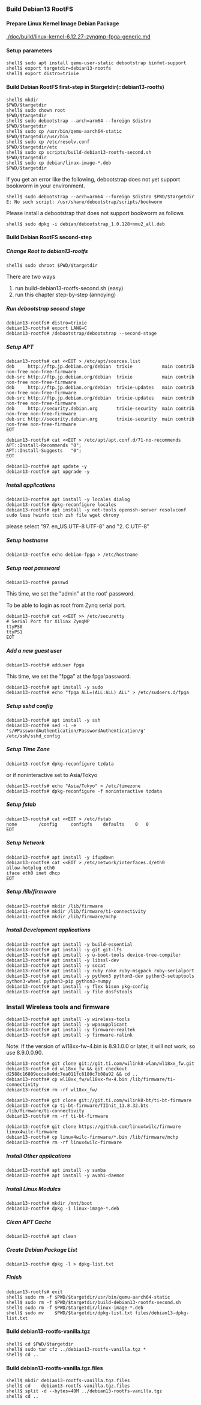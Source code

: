 ### Build Debian13 RootFS

#### Prepare Linux Kernel Image Debian Package

[./doc/build/linux-kernel-6.12.27-zynqmp-fpga-generic.md](linux-kernel-6.12.27-zynqmp-fpga-generic.md)

#### Setup parameters 

```console
shell$ sudo apt install qemu-user-static debootstrap binfmt-support
shell$ export targetdir=debian13-rootfs
shell$ export distro=trixie
```

#### Build Debian RootFS first-step in $targetdir(=debian13-rootfs)

```console
shell$ mkdir                                            $PWD/$targetdir
shell$ sudo chown root                                  $PWD/$targetdir
shell$ sudo debootstrap --arch=arm64 --foreign $distro  $PWD/$targetdir
shell$ sudo cp /usr/bin/qemu-aarch64-static             $PWD/$targetdir/usr/bin
shell$ sudo cp /etc/resolv.conf                         $PWD/$targetdir/etc
shell$ sudo cp scripts/build-debian13-rootfs-second.sh  $PWD/$targetdir
shell$ sudo cp debian/linux-image-*.deb                 $PWD/$targetdir
```

If you get an error like the following, debootstrap does not yet support bookworm in your environment.

```console
shell$ sudo debootstrap --arch=arm64 --foreign $distro $PWD/$targetdir
E: No such script: /usr/share/debootstrap/scripts/bookworm
```

Please install a debootstrap that does not support bookworm as follows

```console
shell$ sudo dpkg -i debian/debootstrap_1.0.128+nmu2_all.deb
```

#### Build Debian RootFS second-step

##### Change Root to debian13-rootfs

```console
shell$ sudo chroot $PWD/$targetdir
```

There are two ways

1. run build-debian13-rootfs-second.sh (easy)
2. run this chapter step-by-step (annoying)

##### Run debootstrap second stage

```console
debian13-rootfs# distro=trixie
debian13-rootfs# export LANG=C
debian13-rootfs# /debootstrap/debootstrap --second-stage
```

##### Setup APT

```console
debian13-rootfs# cat <<EOT > /etc/apt/sources.list
deb     http://ftp.jp.debian.org/debian  trixie           main contrib non-free non-free-firmware
deb-src http://ftp.jp.debian.org/debian  trixie           main contrib non-free non-free-firmware
deb     http://ftp.jp.debian.org/debian  trixie-updates   main contrib non-free non-free-firmware
deb-src http://ftp.jp.debian.org/debian  trixie-updates   main contrib non-free non-free-firmware
deb     http://security.debian.org       trixie-security  main contrib non-free non-free-firmware
deb-src http://security.debian.org       trixie-security  main contrib non-free non-free-firmware
EOT
```

```console
debian13-rootfs# cat <<EOT > /etc/apt/apt.conf.d/71-no-recommends
APT::Install-Recommends "0";
APT::Install-Suggests   "0";
EOT
```

```console
debian13-rootfs# apt update -y
debian13-rootfs# apt upgrade -y
```

##### Install applications

```console
debian13-rootfs# apt install -y locales dialog
debian13-rootfs# dpkg-reconfigure locales
debian13-rootfs# apt install -y net-tools openssh-server resolvconf sudo less hwinfo tcsh zsh file wget chrony
```

please select "97. en_US.UTF-8 UTF-8" and "2. C.UTF-8"

##### Setup hostname

```console
debian13-rootfs# echo debian-fpga > /etc/hostname
```

##### Setup root password

```console
debian13-rootfs# passwd
```

This time, we set the "admin" at the root' password.

To be able to login as root from Zynq serial port.

```console
debian13-rootfs# cat <<EOT >> /etc/securetty
# Serial Port for Xilinx ZynqMP
ttyPS0
ttyPS1
EOT
```

##### Add a new guest user

```console
debian13-rootfs# adduser fpga
```

This time, we set the "fpga" at the fpga'password.

```console
debian13-rootfs# apt install -y sudo
debian13-rootfs# echo "fpga ALL=(ALL:ALL) ALL" > /etc/sudoers.d/fpga
```

##### Setup sshd config

```console
debian13-rootfs# apt install -y ssh
debian13-rootfs# sed -i -e 's/#PasswordAuthentication/PasswordAuthentication/g' /etc/ssh/sshd_config
```

##### Setup Time Zone

```console
debian13-rootfs# dpkg-reconfigure tzdata
```

or if noninteractive set to Asia/Tokyo

```console
debian13-rootfs# echo "Asia/Tokyo" > /etc/timezone
debian13-rootfs# dpkg-reconfigure -f noninteractive tzdata
```


##### Setup fstab

```console
debian13-rootfs# cat <<EOT > /etc/fstab
none		/config		configfs	defaults	0	0
EOT
````

##### Setup Network

```console
debian13-rootfs# apt install -y ifupdown
debian13-rootfs# cat <<EOT > /etc/network/interfaces.d/eth0
allow-hotplug eth0
iface eth0 inet dhcp
EOT
````

##### Setup /lib/firmware

```console
debian13-rootfs# mkdir /lib/firmware
debian11-rootfs# mkdir /lib/firmware/ti-connectivity
debian11-rootfs# mkdir /lib/firmware/mchp
```

##### Install Development applications

```console
debian13-rootfs# apt install -y build-essential
debian13-rootfs# apt install -y git git-lfs
debian13-rootfs# apt install -y u-boot-tools device-tree-compiler
debian13-rootfs# apt install -y libssl-dev
debian13-rootfs# apt install -y socat
debian13-rootfs# apt install -y ruby rake ruby-msgpack ruby-serialport 
debian13-rootfs# apt install -y python3 python3-dev python3-setuptools python3-wheel python3-pip python3-numpy
debian13-rootfs# apt install -y flex bison pkg-config
debian13-rootfs# apt install -y file dosfstools
```

### Install Wireless tools and firmware

```console
debian13-rootfs# apt install -y wireless-tools
debian13-rootfs# apt install -y wpasupplicant
debian13-rootfs# apt install -y firmware-realtek
debian13-rootfs# apt install -y firmware-ralink
```

Note: If the version of wl18xx-fw-4.bin is 8.9.1.0.0 or later, it will not work, so use 8.9.0.0.90.

```console
debian13-rootfs# git clone git://git.ti.com/wilink8-wlan/wl18xx_fw.git
debian13-rootfs# cd wl18xx_fw && git checkout d2588c16809ecca8e0dc7ea011fc6180c7b08a92 && cd ..
debian13-rootfs# cp wl18xx_fw/wl18xx-fw-4.bin /lib/firmware/ti-connectivity
debian13-rootfs# rm -rf wl18xx_fw/
```

```console
debian13-rootfs# git clone git://git.ti.com/wilink8-bt/ti-bt-firmware
debian13-rootfs# cp ti-bt-firmware/TIInit_11.8.32.bts /lib/firmware/ti-connectivity
debian13-rootfs# rm -rf ti-bt-firmware
```

```console
debian13-rootfs# git clone https://github.com/linux4wilc/firmware  linux4wilc-firmware  
debian13-rootfs# cp linux4wilc-firmware/*.bin /lib/firmware/mchp
debian13-rootfs# rm -rf linux4wilc-firmware  
```

##### Install Other applications

```console
debian13-rootfs# apt install -y samba
debian13-rootfs# apt install -y avahi-daemon
```

##### Install Linux Modules

```console
debian13-rootfs# mkdir /mnt/boot
debian13-rootfs# dpkg -i linux-image-*.deb
```

##### Clean APT Cache

```console
debian13-rootfs# apt clean
```

##### Create Debian Package List

```console
debian13-rootfs# dpkg -l > dpkg-list.txt
```

##### Finish

```console
debian13-rootfs# exit
shell$ sudo rm -f $PWD/$targetdir/usr/bin/qemu-aarch64-static
shell$ sudo rm -f $PWD/$targetdir/build-debian13-rootfs-second.sh
shell$ sudo rm -f $PWD/$targetdir/linux-image-*.deb
shell$ sudo mv    $PWD/$targetdir/dpkg-list.txt files/debian13-dpkg-list.txt
```

#### Build debian13-rootfs-vanilla.tgz

```console
shell$ cd $PWD/$targetdir
shell$ sudo tar cfz ../debian13-rootfs-vanilla.tgz *
shell$ cd ..
```

#### Build debian13-rootfs-vanilla.tgz.files

```console
shell$ mkdir debian13-rootfs-vanilla.tgz.files
shell$ cd    debian13-rootfs-vanilla.tgz.files
shell$ split -d --bytes=40M ../debian13-rootfs-vanilla.tgz
shell$ cd ..
```
